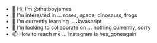 - 👋 Hi, I’m @thatboyjames
- 👀 I’m interested in ... roses, space, dinosaurs, frogs
- 🌱 I’m currently learning ... Javascript
- 💞️ I’m looking to collaborate on ... nothing currently, sorry 
- 📫 How to reach me ... instagram is hes_goneagain 

<!---
thatboyjames/thatboyjames is a ✨ special ✨ repository because its `README.md` (this file) appears on your GitHub profile.
You can click the Preview link to take a look at your changes.
--->
